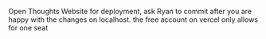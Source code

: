 Open Thoughts Website
for deployment, ask Ryan to commit after you are happy with the changes on localhost. the free account on vercel only allows for one seat
